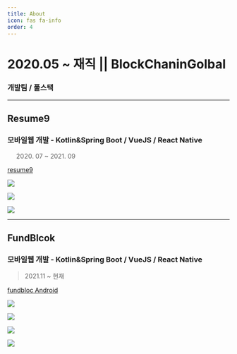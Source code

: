 ```yaml
---
title: About
icon: fas fa-info
order: 4
---
```



# 2020.05 ~ 재직 || BlockChaninGolbal
### 개발팀 / 풀스택


<div class="space-item-6"></div>

---

## Resume9

### 모바일웹 개발 - Kotlin&Spring Boot / VueJS / React Native

> 2020. 07 ~ 2021. 09

[resume9](https://www.resume9.co.kr/user/support/notice)

![](/post/images/2021_resume9_01.png)

<div class="space-item-2"></div>

![](/post/images/2021_resume9_02.png)

<div class="space-item-2"></div>

![](/post/images/2021_resume9_03.png)


<div class="space-item-6"></div>

---
## FundBlcok
### 모바일웹 개발 - Kotlin&Spring Boot / VueJS / React Native
> 2021.11 ~ 현재

[fundbloc Android](https://play.google.com/store/apps/details?id=com.fundbloc.funble)

![](/post/images/2022_funble_01.png)

![](/post/images/2022_funble_02.png)

![](/post/images/2022_funble_03.png)

![](/post/images/2022_funble_04.png)
